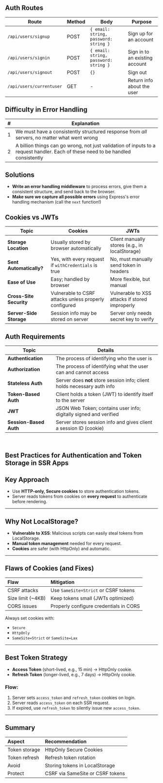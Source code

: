 ## Auth Routes

| Route                    | Method | Body                                  | Purpose                          |
|--------------------------|--------|---------------------------------------|----------------------------------|
| `/api/users/signup`      | POST   | `{ email: string, password: string }` | Sign up for an account           |
| `/api/users/signin`      | POST   | `{ email: string, password: string }` | Sign in to an existing account   |
| `/api/users/signout`     | POST   | `{}`                                  | Sign out                         |
| `/api/users/currentuser` | GET    | -                                     | Return info about the user       |


## Difficulty in Error Handling

| #  | Explanation                                                                                                                                     |
|----|-------------------------------------------------------------------------------------------------------------------------------------------------|
| 1  | We must have a consistently structured response from _all_ servers, no matter what went wrong                                                  |
| 2  | A billion things can go wrong, not just validation of inputs to a request handler. Each of these need to be handled consistently              |


## Solutions

- **Write an error handling middleware** to process errors, give them a consistent structure, and send back to the browser.
- **Make sure we capture all possible errors** using Express's error handling mechanism (call the `next` function!)

## Cookies vs JWTs

| Topic                  | Cookies                                                 | JWTs                                            |
|-------------------------|----------------------------------------------------------|-------------------------------------------------|
| **Storage Location**    | Usually stored by browser automatically                  | Client manually stores (e.g., in localStorage)  |
| **Sent Automatically?** | Yes, with every request if `withCredentials` is true     | No, must manually send token in headers         |
| **Ease of Use**         | Easy; handled by browser                                | More flexible, but manual                      |
| **Cross-Site Security** | Vulnerable to CSRF attacks unless properly configured   | Vulnerable to XSS attacks if stored improperly  |
| **Server-Side Storage** | Session info may be stored on server                    | Server only needs secret key to verify          |


## Auth Requirements

| Topic                | Details                                                                 |
|----------------------|-------------------------------------------------------------------------|
| **Authentication**   | The process of identifying who the user is                             |
| **Authorization**    | The process of identifying what the user can and cannot access         |
| **Stateless Auth**   | Server does **not** store session info; client holds necessary auth info |
| **Token-Based Auth** | Client holds a token (JWT) to identify itself to the server             |
| **JWT**              | JSON Web Token; contains user info; digitally signed and verified      |
| **Session-Based Auth**| Server stores session info and gives client a session ID (cookie)       |

<br>

## Best Practices for Authentication and Token Storage in SSR Apps

## Key Approach

- Use **HTTP-only, Secure cookies** to store authentication tokens.
- Server reads tokens from cookies on **every request** to authenticate before rendering.

---

## Why Not LocalStorage?

- **Vulnerable to XSS**: Malicious scripts can easily steal tokens from LocalStorage.
- **Manual token management** needed for every request.
- **Cookies** are safer (with HttpOnly) and automatic.

---

## Flaws of Cookies (and Fixes)

| Flaw | Mitigation |
|:---|:---|
| CSRF attacks | Use `SameSite=Strict` or CSRF tokens |
| Size limit (~4KB) | Keep tokens small (JWTs optimized) |
| CORS issues | Properly configure credentials in CORS |

Always set cookies with:  
- `Secure`
- `HttpOnly`
- `SameSite=Strict` or `SameSite=Lax`

---

## Best Token Strategy

- **Access Token** (short-lived, e.g., 15 min) → HttpOnly cookie.
- **Refresh Token** (longer-lived, e.g., 7 days) → HttpOnly cookie.

### Flow:

1. Server sets `access_token` and `refresh_token` cookies on login.
2. Server reads `access_token` on each SSR request.
3. If expired, use `refresh_token` to silently issue new `access_token`.

---

## Summary

| Aspect | Recommendation |
|:---|:---|
| Token storage | HttpOnly Secure Cookies |
| Token refresh | Refresh token rotation |
| Avoid | Storing tokens in LocalStorage |
| Protect | CSRF via SameSite or CSRF tokens |

